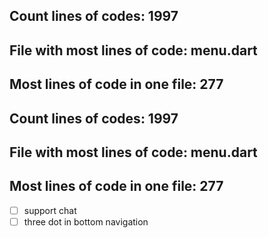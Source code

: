 
## Count lines of codes: 1997
## File with most lines of code: menu.dart
## Most lines of code in one file: 277


## Count lines of codes: 1997
## File with most lines of code: menu.dart
## Most lines of code in one file: 277

- [ ] support chat
- [ ] three dot in bottom navigation

